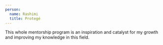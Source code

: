 ```yaml
---
person:
  name: Rashimi
  title: Protegé
---
```


This whole mentorship program is an inspiration and catalyst for my growth and improving my knowledge in this field.
